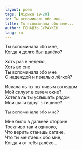 ```yaml
---
layout: poem
tags: [Лірыка 19-20]
id: Ты вспоминала обо мне...
title: Ты вспоминала обо мне...
author: ГЕНАДЗЬ БУРАЎКІН
lang: ru
---
```



Ты вспоминала обо мне,  
Когда я долго был далёко?  

Хоть раз в неделю,  
Хоть во сне  
Ты вспоминала обо мне  
С надеждой и печалью лёгкой?  

Искала ль ты пытливым взглядом  
Мой силуэт в своем окне?  
Хотела ль ты услышать рядом  
Мои шаги вдруг в тишине?  

Ты вспоминала обо мне?  

Мне было в дальней стороне  
Тоскливо так и одиноко,  
Что верить станешь сатане,  
Что ты мечтаешь обо мне,  
Когда я от тебя далёко...  
